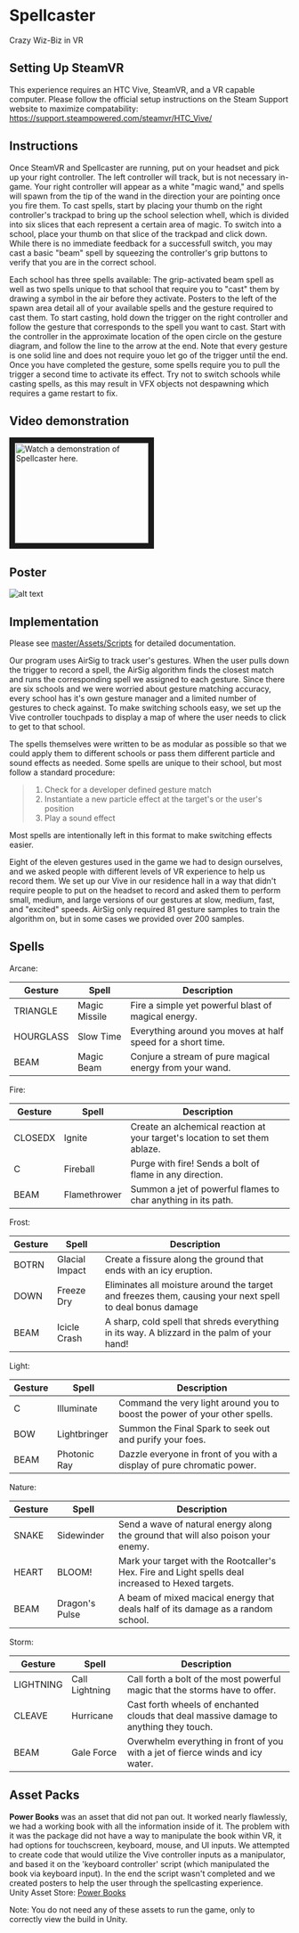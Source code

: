 # Spellcaster
Crazy Wiz-Biz in VR

## Setting Up SteamVR
This experience requires an HTC Vive, SteamVR, and a VR capable computer. Please follow the official setup instructions on the Steam Support website to maximize compatability:  
https://support.steampowered.com/steamvr/HTC_Vive/

## Instructions
Once SteamVR and Spellcaster are running, put on your headset and pick up your right controller. The left controller will track, but is not necessary in-game. Your right controller will appear as a white "magic wand," and spells will spawn from the tip of the wand in the direction your are pointing once you fire them. To cast spells, start by placing your thumb on the right controller's trackpad to bring up the school selection whell, which is divided into six slices that each represent a certain area of magic. To switch into a school, place your thumb on that slice of the trackpad and click down. While there is no immediate feedback for a successfull switch, you may cast a basic "beam" spell by squeezing the controller's grip buttons to verify that you are in the correct school.

Each school has three spells available: The grip-activated beam spell as well as two spells unique to that school that require you to "cast" them by drawing a symbol in the air before they activate. Posters to the left of the spawn area detail all of your available spells and the gesture required to cast them. To start casting, hold down the trigger on the right controller and follow the gesture that corresponds to the spell you want to cast. Start with the controller in the approximate location of the open circle on the gesture diagram, and follow the line to the arrow at the end. Note that every gesture is one solid line and does not require youo let go of the trigger until the end. Once you have completed the gesture, some spells require you to pull the trigger a second time to activate its effect. Try not to switch schools while casting spells, as this may result in VFX objects not despawning which requires a game restart to fix.

## Video demonstration
<a href="http://www.youtube.com/watch?feature=player_embedded&v=NqTP2uY4-wM" target="_blank"><img src="http://img.youtube.com/vi/NqTP2uY4-wM/0.jpg" alt="Watch a demonstration of Spellcaster here." width="240" height="180" border="10"/></a>

## Poster
![alt text][poster]

[poster]: https://i.imgur.com/L74SpXD.png "Poster displayed on the OC"

## Implementation
Please see [master/Assets/Scripts](../Assets/Scripts) for detailed documentation.

Our program uses AirSig to track user's gestures. When the user pulls down the trigger to record a spell, the AirSig algorithm finds the closest match and runs the corresponding spell we assigned to each gesture. Since there are six schools and we were worried about gesture matching accuracy, every school has it's own gesture manager and a limited number of gestures to check against. To make switching schools easy, we set up the Vive controller touchpads to display a map of where the user needs to click to get to that school.

The spells themselves were written to be as modular as possible so that we could apply them to different schools or pass them different particle and sound effects as needed. Some spells are unique to their school, but most follow a standard procedure:

> 1. Check for a developer defined gesture match  
> 2. Instantiate a new particle effect at the target's or the user's position  
> 3. Play a sound effect  

Most spells are intentionally left in this format to make switching effects easier.

Eight of the eleven gestures used in the game we had to design ourselves, and we asked people with different levels of VR experience to help us record them. We set up our Vive in our residence hall in a way that didn't require people to put on the headset to record and asked them to perform small, medium, and large versions of our gestures at slow, medium, fast, and "excited" speeds. AirSig only required 81 gesture samples to train the algorithm on, but in some cases we provided over 200 samples.

## Spells
Arcane:

Gesture | Spell | Description
--- | --- | ---
TRIANGLE | Magic Missile | Fire a simple yet powerful blast of magical energy.
HOURGLASS | Slow Time| Everything around you moves at half speed for a short time.
BEAM | Magic Beam | Conjure a stream of pure magical energy from your wand.

Fire:  

Gesture | Spell | Description
--- | --- | ---
CLOSEDX|Ignite|Create an alchemical reaction at your target's location to set them ablaze.
C	|Fireball|Purge with fire! Sends a bolt of flame in any direction.
BEAM|Flamethrower|Summon a jet of powerful flames to char anything in its path.

Frost:  

Gesture | Spell | Description
--- | --- | ---
BOTRN|Glacial Impact|Create a fissure along the ground that ends with an icy eruption.
DOWN|Freeze Dry|Eliminates all moisture around the target and freezes them, causing your next spell to deal bonus damage
BEAM|Icicle Crash|A sharp, cold spell that shreds everything in its way. A blizzard in the palm of your hand!

Light:  

Gesture | Spell | Description
--- | --- | ---
C|Illuminate|Command the very light around you to boost the power of your other spells.
BOW|Lightbringer|Summon the Final Spark to seek out and purify your foes.
BEAM|Photonic Ray|Dazzle everyone in front of you with a display of pure chromatic power.

Nature:  

Gesture | Spell | Description
--- | --- | ---
SNAKE|Sidewinder|Send a wave of natural energy along the ground that will also poison your enemy.
HEART|BLOOM!|Mark your target with the Rootcaller's Hex. Fire and Light spells deal increased to Hexed targets.
BEAM|Dragon's Pulse|A beam of mixed macical energy that deals half of its damage as a random school.

Storm:  

Gesture | Spell | Description
--- | --- | ---
LIGHTNING|Call Lightning|Call forth a bolt of the most powerful magic that the storms have to offer.
CLEAVE|Hurricane|Cast forth wheels of enchanted clouds that deal massive damage to anything they touch.
BEAM|Gale Force|Overwhelm everything in front of you with a jet of fierce winds and icy water.

## Asset Packs

**Power Books** was an asset that did not pan out. It worked nearly flawlessly, we had a working book with all the information inside of it. The problem with it was the package did not have a way to manipulate the book within VR, it had options for touchscreen, keyboard, mouse, and UI inputs.  We attempted to create code that would utilize the Vive controller inputs as a manipulator, and based it on the 'keyboard controller' script (which manipulated the book via keyboard input).  In the end the script wasn't completed and we created posters to help the user through the spellcasting experience.  
Unity Asset Store: [Power Books](https://assetstore.unity.com/packages/3d/props/interior/power-books-95500 "Power Books - Asset Store]")

Note: You do not need any of these assets to run the game, only to correctly view the build in Unity.
